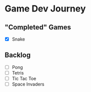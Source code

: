 # Game Dev Journey

## "Completed" Games
- [x] Snake

## Backlog
- [ ] Pong
- [ ] Tetris
- [ ] Tic Tac Toe
- [ ] Space Invaders

